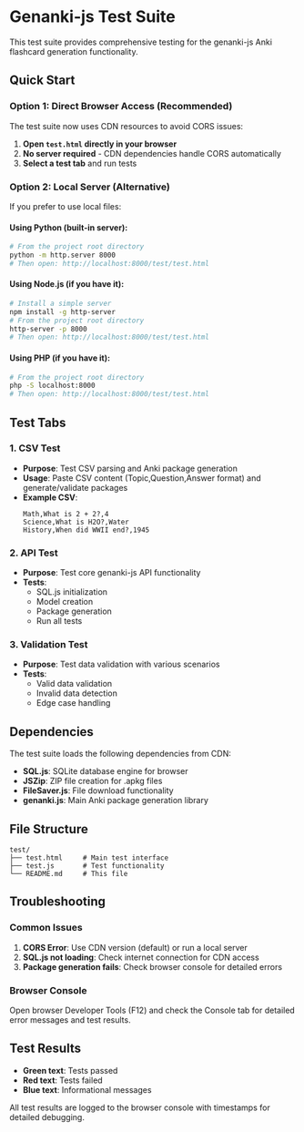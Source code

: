 # Genanki-js Test Suite

This test suite provides comprehensive testing for the genanki-js Anki flashcard generation functionality.

## Quick Start

### Option 1: Direct Browser Access (Recommended)
The test suite now uses CDN resources to avoid CORS issues:

1. **Open `test.html` directly in your browser**
2. **No server required** - CDN dependencies handle CORS automatically
3. **Select a test tab** and run tests

### Option 2: Local Server (Alternative)
If you prefer to use local files:

#### Using Python (built-in server):
```bash
# From the project root directory
python -m http.server 8000
# Then open: http://localhost:8000/test/test.html
```

#### Using Node.js (if you have it):
```bash
# Install a simple server
npm install -g http-server
# From the project root directory
http-server -p 8000
# Then open: http://localhost:8000/test/test.html
```

#### Using PHP (if you have it):
```bash
# From the project root directory
php -S localhost:8000
# Then open: http://localhost:8000/test/test.html
```

## Test Tabs

### 1. CSV Test
- **Purpose**: Test CSV parsing and Anki package generation
- **Usage**: Paste CSV content (Topic,Question,Answer format) and generate/validate packages
- **Example CSV**:
  ```csv
  Math,What is 2 + 2?,4
  Science,What is H2O?,Water
  History,When did WWII end?,1945
  ```

### 2. API Test
- **Purpose**: Test core genanki-js API functionality
- **Tests**:
  - SQL.js initialization
  - Model creation
  - Package generation
  - Run all tests

### 3. Validation Test
- **Purpose**: Test data validation with various scenarios
- **Tests**:
  - Valid data validation
  - Invalid data detection
  - Edge case handling

## Dependencies

The test suite loads the following dependencies from CDN:
- **SQL.js**: SQLite database engine for browser
- **JSZip**: ZIP file creation for .apkg files
- **FileSaver.js**: File download functionality
- **genanki.js**: Main Anki package generation library

## File Structure

```
test/
├── test.html     # Main test interface
├── test.js       # Test functionality
└── README.md     # This file
```

## Troubleshooting

### Common Issues

1. **CORS Error**: Use CDN version (default) or run a local server
2. **SQL.js not loading**: Check internet connection for CDN access
3. **Package generation fails**: Check browser console for detailed errors

### Browser Console
Open browser Developer Tools (F12) and check the Console tab for detailed error messages and test results.

## Test Results

- **Green text**: Tests passed
- **Red text**: Tests failed
- **Blue text**: Informational messages

All test results are logged to the browser console with timestamps for detailed debugging.